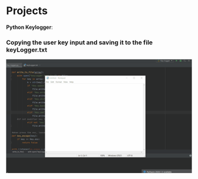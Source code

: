 # Projects


**Python Keylogger**: 
### Copying the user key input and saving it to the file keyLogger.txt

<img src="pythonKeyLogger.gif" alt="Keylogger">



